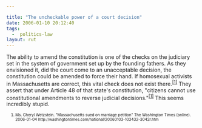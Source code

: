 ```yaml
---

title: "The uncheckable power of a court decision"
date: 2006-01-10 20:12:40
tags:
  -  politics-law
layout: rut
---
```


The ability to amend the constitution is one of the checks on the judiciary set in the system of government set up by the founding fathers. As they envisioned it, did the court come to an unacceptable decision, the constitution could be amended to force their hand. If homosexual activists in Massachusetts are correct, this vital check does not exist there.<sup><a title="Massachusetts sued on marriage petition" href="http://washingtontimes.com/national/20060103-103432-3042r.htm">[1]</a></sup> They assert that under Article 48 of that state's constitution, "citizens cannot use constitutional amendments to reverse judicial decisions."<sup><a title="Massachusetts sued on marriage petition" href="http://washingtontimes.com/national/20060103-103432-3042r.htm">[1]</a></sup> This seems incredibly stupid.
<ol><font size="-2">
	<li><font size="-2">Ms. Cheryl Wetzstein. "Massachusetts sued on marriage petition" The Washington Times (online). 2006-01-04 http://washingtontimes.com/national/20060103-103432-3042r.htm </font></li>
</font></ol>

